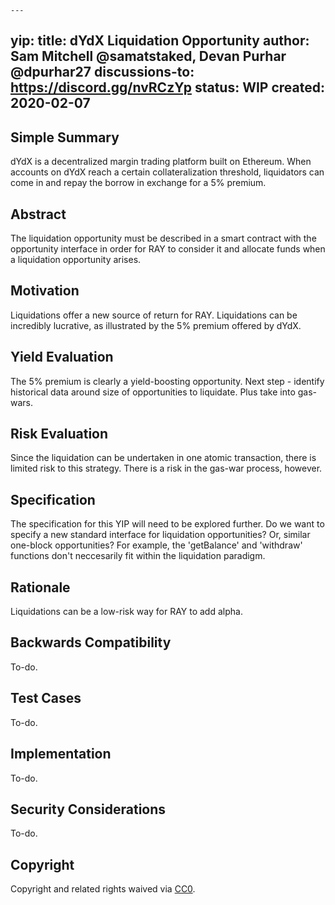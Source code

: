 	---
yip: <to be assigned>
title: dYdX Liquidation Opportunity
author: Sam Mitchell @samatstaked, Devan Purhar @dpurhar27
discussions-to: https://discord.gg/nvRCzYp
status: WIP
created: 2020-02-07
---

## Simple Summary
<!--"If you can't explain it simply, you don't understand it well enough." Provide a simplified and layman-accessible explanation of the YIP.-->
dYdX is a decentralized margin trading platform built on Ethereum. When accounts on dYdX reach a certain collateralization threshold, liquidators can come in and repay the borrow in exchange for a 5% premium.

## Abstract
<!--A short (~200 word) description of the technical issue being addressed.-->
The liquidation opportunity must be described in a smart contract with the opportunity interface in order for RAY to consider it and allocate funds when a liquidation opportunity arises. 

## Motivation
<!--The motivation is critical for YIPs that want to change the RAY protocol. It should clearly explain why the existing protocol specification is inadequate to address the problem that the YIP solves. YIP submissions without sufficient motivation may be rejected outright.-->
Liquidations offer a new source of return for RAY. Liquidations can be incredibly lucrative, as illustrated by the 5% premium offered by dYdX.

## Yield Evaluation
<!--The potential added value for extra yield generation. Historical data should be provided. The process used to evaluate the yield potential should be detailed here.-->
The 5% premium is clearly a yield-boosting opportunity. Next step - identify historical data around size of opportunities to liquidate. Plus take into gas-wars.

## Risk Evaluation
<!--The potential or attached risk that should be considered for this proposal. Historical data should be provided. The process used to evaluate the risks should be detailed here.-->
Since the liquidation can be undertaken in one atomic transaction, there is limited risk to this strategy. There is a risk in the gas-war process, however.  

## Specification
<!--The technical specification should describe the syntax and semantics of any new feature.-->
The specification for this YIP will need to be explored further. Do we want to specify a new standard interface for liquidation opportunities? Or, similar one-block opportunities? For example, the 'getBalance' and 'withdraw' functions don't neccesarily fit within the liquidation paradigm. 

## Rationale
<!--The rationale fleshes out the specification by describing what motivated the design and why particular design decisions were made. It should describe alternate designs that were considered and related work, e.g. how the feature is supported in other languages. The rationale may also provide evidence of consensus within the community, and should discuss important objections or concerns raised during discussion.-->
Liquidations can be a low-risk way for RAY to add alpha.

## Backwards Compatibility
<!--All YIPs that introduce backwards incompatibilities must include a section describing these incompatibilities and their severity. The YIP must explain how the author proposes to deal with these incompatibilities. YIP submissions without a sufficient backwards compatibility treatise may be rejected outright.-->
To-do.

## Test Cases
<!--Test cases for an implementation are mandatory for YIPs that are affecting consensus changes. Other YIPs can choose to include links to test cases if applicable.-->
To-do.

## Implementation
<!--The implementations must be completed before any YIP is given status "Final", but it need not be completed before the YIP is accepted. While there is merit to the approach of reaching consensus on the specification and rationale before writing code, the principle of "rough consensus and running code" is still useful when it comes to resolving many discussions of API details.-->
To-do.

## Security Considerations
<!--All YIPs must contain a section that discusses the security implications/considerations relevant to the proposed change. Include information that might be important for security discussions, surfaces risks and can be used throughout the life cycle of the proposal. E.g. include security-relevant design decisions, concerns, important discussions, implementation-specific guidance and pitfalls, an outline of threats and risks and how they are being addressed. YIP submissions missing the "Security Considerations" section will be rejected. An YIP cannot proceed to status "Final" without a Security Considerations discussion deemed sufficient by the reviewers.-->
To-do.

## Copyright
Copyright and related rights waived via [CC0](https://creativecommons.org/publicdomain/zero/1.0/).
